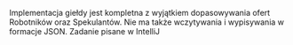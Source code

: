 Implementacja giełdy jest kompletna z wyjątkiem dopasowywania
ofert Robotników oraz Spekulantów. Nie ma także wczytywania i
wypisywania w formacje JSON. Zadanie pisane w IntelliJ